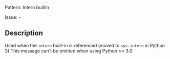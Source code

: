 Pattern: Intern builtin

Issue: -

## Description

Used when the `intern` built-in is referenced (moved to `sys.intern` in Python 3) This message can't be emitted when using Python >= 3.0.
